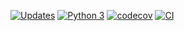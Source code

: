 [![Updates](https://pyup.io/repos/github/ch-soares/curso-django/shield.svg)](https://pyup.io/repos/github/ch-soares/curso-django/)
[![Python 3](https://pyup.io/repos/github/ch-soares/curso-django/python-3-shield.svg)](https://pyup.io/repos/github/ch-soares/curso-django/)
[![codecov](https://codecov.io/gh/ch-soares/curso-django/branch/main/graph/badge.svg?token=K7IYCXB0SR)](https://codecov.io/gh/ch-soares/curso-django)
[![CI](https://github.com/ch-soares/curso-django/actions/workflows/.deploy.yml/badge.svg)](https://github.com/ch-soares/curso-django/actions/workflows/.deploy.yml)